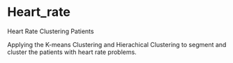 # Heart_rate
Heart Rate Clustering Patients

Applying the K-means Clustering and Hierachical Clustering to segment and cluster the patients with heart rate problems. 
